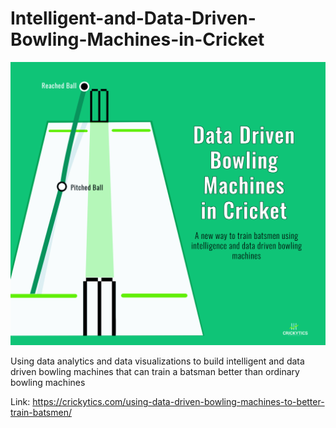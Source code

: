 # Intelligent-and-Data-Driven-Bowling-Machines-in-Cricket

![Alt text](crickytics_post_image.jpg?raw=true "Crickytics")

Using data analytics and data visualizations to build intelligent and data driven bowling machines that can train a batsman better than ordinary bowling machines

Link: https://crickytics.com/using-data-driven-bowling-machines-to-better-train-batsmen/

